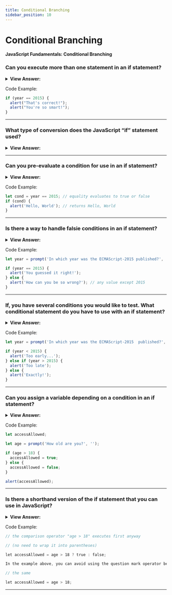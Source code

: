 ```yaml
---
title: Conditional Branching
sidebar_position: 10
---
```


# Conditional Branching

**JavaScript Fundamentals: Conditional Branching**

<head>
  <title>Conditional Branching - Frontend Interview Questions & Answers</title>
  <meta charSet="utf-8" />
</head>

### Can you execute more than one statement in an if statement?

<details>
  <summary><strong>View Answer:</strong></summary>
  <div>
  <div><strong>Interview Response:</strong> Yes, but they will have to be wrapped in curly braces {}. This improves readability and is recommended, even if there is only one statement to execute.</div>
  </div>
</details>

Code Example:

```js
if (year == 2015) {
  alert("That's correct!");
  alert("You're so smart!");
}
```

---

### What type of conversion does the JavaScript “if” statement used?

<details>
  <summary><strong>View Answer:</strong></summary>
  <div>
  <div><strong>Interview Response:</strong> The if (…) statement evaluates the expression in its parentheses and converts the result to a Boolean value of true or false.</div>
  </div>
</details>

---

### Can you pre-evaluate a condition for use in an if statement?

<details>
  <summary><strong>View Answer:</strong></summary>
  <div>
  <div><strong>Interview Response:</strong> Yes, we can pass a pre-evaluated condition in a value to an if statement.</div>
  </div>
</details>

Code Example:

```js
let cond = year == 2015; // equality evaluates to true or false
if (cond) {
  alert('Hello, World'); // returns Hello, World
}
```

---

### Is there a way to handle falsie conditions in an if statement?

<details>
  <summary><strong>View Answer:</strong></summary>
  <div>
  <div><strong>Interview Response:</strong> We can use an if else statement to handle false conditions.</div><br />
  <div><strong>Technical Response:</strong> Yes, the “if” statement may contain an optional “else” block. It executes when the condition is falsie.
  </div>
  </div>
</details>

Code Example:

```js
let year = prompt('In which year was the ECMAScript-2015 published?', '');

if (year == 2015) {
  alert('You guessed it right!');
} else {
  alert('How can you be so wrong?'); // any value except 2015
}
```

---

### If, you have several conditions you would like to test. What conditional statement do you have to use with an if statement?

<details>
  <summary><strong>View Answer:</strong></summary>
  <div>
  <div><strong>Interview Response:</strong> To test several conditions in an if statement you will have to add an “else if” statement. There can be more than one else if block. The final else is optional.</div>
  </div>
</details>

Code Example:

```js
let year = prompt('In which year was the ECMAScript-2015  published?', '');

if (year < 2015) {
  alert('Too early...');
} else if (year > 2015) {
  alert('Too late');
} else {
  alert('Exactly!');
}
```

---

### Can you assign a variable depending on a condition in an if statement?

<details>
  <summary><strong>View Answer:</strong></summary>
  <div>
  <div><strong>Interview Response:</strong> Yes, you can assign a variable depending on a condition in an if statement.</div>
  </div>
</details>

Code Example:

```js
let accessAllowed;

let age = prompt('How old are you?', '');

if (age > 18) {
  accessAllowed = true;
} else {
  accessAllowed = false;
}

alert(accessAllowed);
```

---

### Is there a shorthand version of the if statement that you can use in JavaScript?

<details>
  <summary><strong>View Answer:</strong></summary>
  <div>
  <div><strong>Interview Response:</strong> We can use the ternary operator shorthand syntax.</div><br />
  <div><strong>Technical Response:</strong> Yes, the condition/ternary (?) operator can be used to shorten the implementation of a conditional statement.
  </div>
  </div>
</details>

Code Example:

```js
// the comparison operator "age > 18" executes first anyway

// (no need to wrap it into parentheses)

let accessAllowed = age > 18 ? true : false;

In the example above, you can avoid using the question mark operator because the comparison itself returns true/false:

// the same

let accessAllowed = age > 18;
```

---
